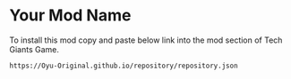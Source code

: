 # Your Mod Name

To install this mod copy and paste below link into the mod section of Tech Giants Game. 
```
https://Oyu-Original.github.io/repository/repository.json
``` 
